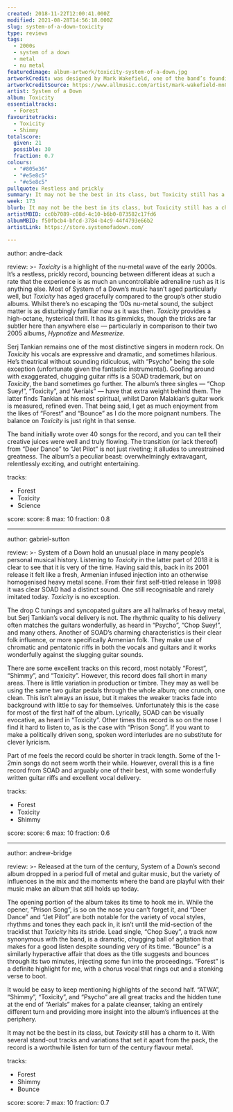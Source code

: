 ```yaml
---
created: 2018-11-22T12:00:41.000Z
modified: 2021-08-28T14:56:18.000Z
slug: system-of-a-down-toxicity
type: reviews
tags:
  - 2000s
  - system of a down
  - metal
  - nu metal
featuredimage: album-artwork/toxicity-system-of-a-down.jpg
artworkCredit: was designed by Mark Wakefield, one of the band’s founding members.
artworkCreditSource: https://www.allmusic.com/artist/mark-wakefield-mn0002306903/credits?1630158834084
artist: System of a Down
album: Toxicity
essentialtracks:
  - Forest
favouritetracks:
  - Toxicity
  - Shimmy
totalscore:
  given: 21
  possible: 30
  fraction: 0.7
colours:
  - "#805e36"
  - "#e5e8c5"
  - "#e5e8c5"
pullquote: Restless and prickly
summary: It may not be the best in its class, but Toxicity still has a charm to it. With several stand-out tracks and variations that set it apart from the pack, the record is a worthwhile listen for a turn of the century flavour of metal.
week: 173
blurb: It may not be the best in its class, but Toxicity still has a charm to it. The record is a worthwhile listen for turn of the century flavour metal.
artistMBID: cc0b7089-c08d-4c10-b6b0-873582c17fd6
albumMBID: f50fbcb4-bfcd-3784-b4c9-44f4793e66b2
artistLink: https://store.systemofadown.com/

---
```


author: andre-dack

review: >-
  *Toxicity* is a highlight of the nu-metal wave of the early 2000s. It’s a restless, prickly record, bouncing between different ideas at such a rate that the experience is as much an uncontrollable adrenaline rush as it is anything else. Most of System of a Down’s music hasn’t aged particularly well, but *Toxicity* has aged gracefully compared to the group’s other studio albums. Whilst there’s no escaping the ’00s nu-metal sound, the subject matter is as disturbingly familiar now as it was then. *Toxicity* provides a high-octane, hysterical thrill. It has its gimmicks, though the tricks are far subtler here than anywhere else — particularly in comparison to their two 2005 albums, *Hypnotize* and *Mesmerize*.

  Serj Tankian remains one of the most distinctive singers in modern rock. On *Toxicity* his vocals are expressive and dramatic, and sometimes hilarious. He’s theatrical without sounding ridiculous, with “Psycho” being the sole exception (unfortunate given the fantastic instrumental). Goofing around with exaggerated, chugging guitar riffs is a SOAD trademark, but on *Toxicity*, the band sometimes go further. The album’s three singles — “Chop Suey!”, “Toxicity”, and “Aerials” — have that extra weight behind them. The latter finds Tankian at his most spiritual, whilst Daron Malakian’s guitar work is measured, refined even. That being said, I get as much enjoyment from the likes of “Forest” and “Bounce” as I do the more poignant numbers. The balance on *Toxicity* is just right in that sense.

  The band initially wrote over 40 songs for the record, and you can tell their creative juices were well and truly flowing. The transition (or lack thereof) from “Deer Dance” to “Jet Pilot” is not just riveting; it alludes to unrestrained greatness. The album’s a peculiar beast: overwhelmingly extravagant, relentlessly exciting, and outright entertaining.

tracks:
  - Forest
  - ­­Toxicity
  - ­­Science

score:
  score: 8
  max: 10
  fraction: 0.8

---
author: gabriel-sutton

review: >-
  System of a Down hold an unusual place in many people’s personal musical history. Listening to *Toxicity* in the latter part of 2018 it is clear to see that it is very of the time. Having said this, back in its 2001 release it felt like a fresh, Armenian infused injection into an otherwise homogenised heavy metal scene. From their first self-titled release in 1998 it was clear SOAD had a distinct sound. One still recognisable and rarely imitated today. *Toxicity* is no exception.

  The drop C tunings and syncopated guitars are all hallmarks of heavy metal, but Serj Tankian’s vocal delivery is not. The rhythmic quality to his delivery often matches the guitars wonderfully, as heard in “Psycho”, “Chop Suey!”, and many others. Another of SOAD’s charming characteristics is their clear folk influence, or more specifically Armenian folk. They make use of chromatic and pentatonic riffs in both the vocals and guitars and it works wonderfully against the slugging guitar sounds.

  There are some excellent tracks on this record, most notably “Forest”, “Shimmy”, and “Toxicity”. However, this record does fall short in many areas. There is little variation in production or timbre. They may as well be using the same two guitar pedals through the whole album; one crunch, one clean. This isn’t always an issue, but it makes the weaker tracks fade into background with little to say for themselves. Unfortunately this is the case for most of the first half of the album. Lyrically, SOAD can be visually evocative, as heard in “Toxicity”. Other times this record is so on the nose I find it hard to listen to, as is the case with “Prison Song”. If you want to make a politically driven song, spoken word interludes are no substitute for clever lyricism.

  Part of me feels the record could be shorter in track length. Some of the 1-2min songs do not seem worth their while. However, overall this is a fine record from SOAD and arguably one of their best, with some wonderfully written guitar riffs and excellent vocal delivery.

tracks:
  - Forest
  - ­­Toxicity
  - ­­Shimmy

score:
  score: 6
  max: 10
  fraction: 0.6

---
author: andrew-bridge

review: >-
  Released at the turn of the century, System of a Down’s second album dropped in a period full of metal and guitar music, but the variety of influences in the mix and the moments where the band are playful with their music make an album that still holds up today.

  The opening portion of the album takes its time to hook me in. While the opener, “Prison Song”, is so on the nose you can’t forget it, and “Deer Dance” and “Jet Pilot” are both notable for the variety of vocal styles, rhythms and tones they each pack in, it isn’t until the mid-section of the tracklist that *Toxicity* hits its stride. Lead single, “Chop Suey”, a track now synonymous with the band, is a dramatic, chugging ball of agitation that makes for a good listen despite sounding very of its time. “Bounce” is a similarly hyperactive affair that does as the title suggests and bounces through its two minutes, injecting some fun into the proceedings. “Forest” is a definite highlight for me, with a chorus vocal that rings out and a stonking verse to boot.

  It would be easy to keep mentioning highlights of the second half. “ATWA”, “Shimmy”, “Toxicity”, and “Psycho” are all great tracks and the hidden tune at the end of “Aerials” makes for a palate cleanser, taking an entirely different turn and providing more insight into the album’s influences at the periphery.

  It may not be the best in its class, but *Toxicity* still has a charm to it. With several stand-out tracks and variations that set it apart from the pack, the record is a worthwhile listen for turn of the century flavour metal.

tracks:
  - Forest
  - ­­Shimmy
  - ­­Bounce
  
score:
  score: 7
  max: 10
  fraction: 0.7
